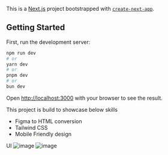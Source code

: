 This is a [Next.js](https://nextjs.org/) project bootstrapped with [`create-next-app`](https://github.com/vercel/next.js/tree/canary/packages/create-next-app).

## Getting Started

First, run the development server:

```bash
npm run dev
# or
yarn dev
# or
pnpm dev
# or
bun dev
```

Open [http://localhost:3000](http://localhost:3000) with your browser to see the result.

This project is build to showcase below skills
- Figma to HTML conversion
- Tailwind CSS
- Mobile Friendly design

UI
![image](https://github.com/Singhularity-lab/crypto-portfolio-next/assets/30125794/81b416dc-19b6-40b7-9934-5a85ff0b3dac)
![image](https://github.com/Singhularity-lab/crypto-portfolio-next/assets/30125794/178b447b-9755-428a-a85c-d29b05fc2379)
